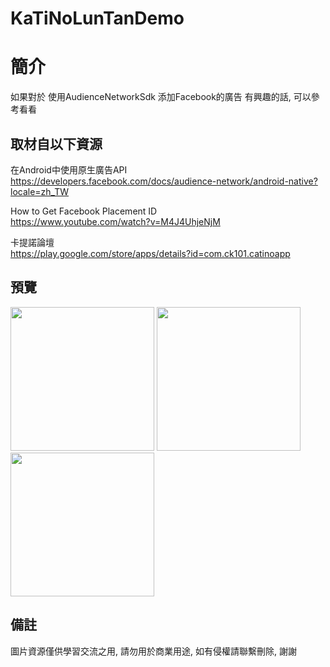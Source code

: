 # KaTiNoLunTanDemo

簡介
==================================
如果對於 使用AudienceNetworkSdk 添加Facebook的廣告 有興趣的話, 可以參考看看                                   

取材自以下資源
--------
在Android中使用原生廣告API                                                                 
https://developers.facebook.com/docs/audience-network/android-native?locale=zh_TW

How to Get Facebook Placement ID                                                               
https://www.youtube.com/watch?v=M4J4UhjeNjM
                                                              
卡提諾論壇                                                              
https://play.google.com/store/apps/details?id=com.ck101.catinoapp
                          
預覽
--------
<p align="left">
  <img src="https://i.imgur.com/ACdfson.jpg" width="230"/>
  <img src="https://i.imgur.com/wiwTm7b.jpg" width="230"/>
  <img src="https://i.imgur.com/hhgWKsR.jpg" width="230"/>
</p> 

備註
--------
圖片資源僅供學習交流之用, 請勿用於商業用途, 如有侵權請聯繫刪除, 謝謝
